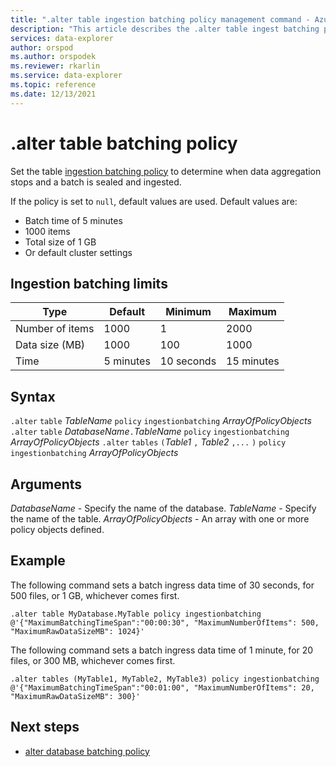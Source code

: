 ```yaml
---
title: ".alter table ingestion batching policy management command - Azure Data Explorer"
description: "This article describes the .alter table ingest batching policy command in Azure Data Explorer."
services: data-explorer
author: orspod
ms.author: orspodek
ms.reviewer: rkarlin
ms.service: data-explorer
ms.topic: reference
ms.date: 12/13/2021
---
```

# .alter table batching policy

Set the table [ingestion batching policy](batchingpolicy.md) to determine when data aggregation stops and a batch is sealed and ingested. 

If the policy is set to `null`, default values are used. Default values are:

* Batch time of 5 minutes
* 1000 items
* Total size of 1 GB
* Or default cluster settings

## Ingestion batching limits

| Type | Default | Minimum | Maximum
|---|---|---|---|
| Number of items | 1000 | 1 | 2000 |
| Data size (MB) | 1000 | 100 | 1000 |
| Time | 5 minutes | 10 seconds | 15 minutes |

## Syntax

`.alter` `table` *TableName* `policy` `ingestionbatching` *ArrayOfPolicyObjects*
`.alter` `table` *DatabaseName*`.`*TableName* `policy` `ingestionbatching` *ArrayOfPolicyObjects*
`.alter` `tables` `(`*Table1* `,` *Table2*  `,...` `)` `policy` `ingestionbatching` *ArrayOfPolicyObjects*

## Arguments

*DatabaseName* - Specify the name of the database.
*TableName* - Specify the name of the table.
*ArrayOfPolicyObjects* - An array with one or more policy objects defined.

## Example

The following command sets a batch ingress data time of 30 seconds, for 500 files, or 1 GB, whichever comes first.

```kusto
.alter table MyDatabase.MyTable policy ingestionbatching @'{"MaximumBatchingTimeSpan":"00:00:30", "MaximumNumberOfItems": 500, "MaximumRawDataSizeMB": 1024}'
```

The following command sets a batch ingress data time of 1 minute, for 20 files, or 300 MB, whichever comes first.

```kusto
.alter tables (MyTable1, MyTable2, MyTable3) policy ingestionbatching @'{"MaximumBatchingTimeSpan":"00:01:00", "MaximumNumberOfItems": 20, "MaximumRawDataSizeMB": 300}'
```

## Next steps

* [alter database batching policy](alter-database-batching-policy.md)